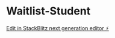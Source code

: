 # Waitlist-Student

[Edit in StackBlitz next generation editor ⚡️](https://stackblitz.com/~/github.com/NexeosAI/Waitlist-Student)